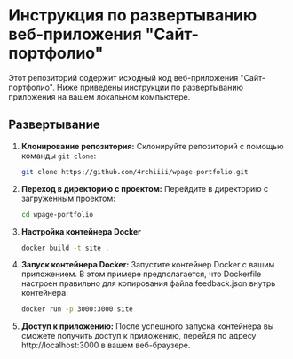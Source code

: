 # Инструкция по развертыванию веб-приложения "Сайт-портфолио"

Этот репозиторий содержит исходный код веб-приложения "Сайт-портфолио". Ниже приведены инструкции по развертыванию приложения на вашем локальном компьютере.

## Развертывание

1. **Клонирование репозитория:**
   Склонируйте репозиторий с помощью команды `git clone`:
   ```bash
   git clone https://github.com/4rchiiii/wpage-portfolio.git
2. **Переход в директорию с проектом:**
    Перейдите в директорию с загруженным проектом:
    ```bash
    cd wpage-portfolio
3. **Настройка контейнера Docker**
    ```bash
   docker build -t site .
4. **Запуск контейнера Docker:**
    Запустите контейнер Docker с вашим приложением. В этом примере предполагается, что Dockerfile настроен правильно для копирования файла feedback.json внутрь контейнера:
    ```bash
    docker run -p 3000:3000 site
5. **Доступ к приложению:**
    После успешного запуска контейнера вы сможете получить доступ к приложению, перейдя по адресу http://localhost:3000 в вашем веб-браузере.
